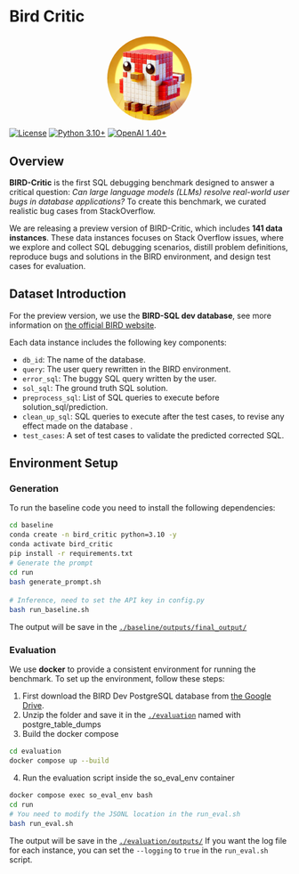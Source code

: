 # Bird Critic

<p align="center">
  <img src="materials/red_bird_single.webp" 
       style="width: 30%; min-width: 100px; display: block; margin: auto; border-radius: 50%; overflow: hidden;">
</p>



[![License](https://img.shields.io/badge/License-CC%20By%20NC%204.0-orange.svg)](https://creativecommons.org/licenses/by-nc/4.0/)
[![Python 3.10+](https://img.shields.io/badge/Python-3.10+-teal.svg)](https://www.python.org/downloads/release/python-310/)
[![OpenAI 1.40+](https://img.shields.io/badge/OpenAI-1.40+-beige.svg)](https://pypi.org/project/openai/)

## Overview
**BIRD-Critic** is the first SQL debugging benchmark designed to answer a critical question: *Can large language models (LLMs) resolve real-world user bugs in database applications?* To create this benchmark, we curated realistic bug cases from StackOverflow.

We are releasing a preview version of BIRD-Critic, which includes **141 data instances**. These data instances focuses on Stack Overflow issues, where we explore and collect SQL debugging scenarios, distill problem definitions, reproduce bugs and solutions in the BIRD environment, and design test cases for evaluation. 

## Dataset Introduction

For the preview version, we use the **BIRD-SQL dev database**, see more information on [the official BIRD website](https://bird-bench.github.io/).

Each data instance includes the following key components:
  - `db_id`: The name of the database.
  - `query`: The user query rewritten in the BIRD environment.
  - `error_sql`: The buggy SQL query written by the user.
  - `sol_sql`: The ground truth SQL solution.
  - `preprocess_sql`: List of SQL queries to execute before solution_sql/prediction.
  - `clean_up_sql`: SQL queries to execute after the test cases, to revise any effect made on the database .
  - `test_cases`: A set of test cases to validate the predicted corrected SQL.

## Environment Setup
### Generation
To run the baseline code you need to install the following dependencies:
```bash
cd baseline
conda create -n bird_critic python=3.10 -y
conda activate bird_critic
pip install -r requirements.txt
# Generate the prompt
cd run
bash generate_prompt.sh

# Inference, need to set the API key in config.py
bash run_baseline.sh
```
The output will be save in the [`./baseline/outputs/final_output/`](./baseline/outputs/final_output/)

### Evaluation
We use **docker** to provide a consistent environment for running the benchmark. To set up the environment, follow these steps:

1. First download the BIRD Dev PostgreSQL database from [the Google Drive](https://drive.google.com/drive/folders/1O4svFGkE8_Ps60EQeyrCTN6LVOWudjgm?usp=sharing).
2. Unzip the folder and save it in the [`./evaluation`](./evaluation) named with postgre_table_dumps
3. Build the docker compose
```bash
cd evaluation
docker compose up --build
```
4. Run the evaluation script inside the so_eval_env container
```bash
docker compose exec so_eval_env bash
cd run
# You need to modify the JSONL location in the run_eval.sh
bash run_eval.sh 
```
The output will be save in the [`./evaluation/outputs/`](./evaluation/outputs/)
If you want the log file for each instance, you can set the `--logging` to `true` in the `run_eval.sh` script.
